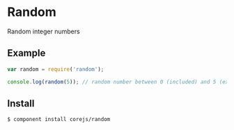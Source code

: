 # Random

Random integer numbers

## Example

```javascript
var random = require('random');

console.log(random(5)); // random number between 0 (included) and 5 (excluded)
```

## Install

    $ component install corejs/random
